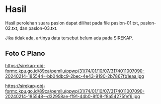 # Hasil

Hasil perolehan suara paslon dapat dilihat pada file paslon-01.txt, paslon-02.txt, dan paslon-03.txt.

Jika tidak ada, artinya data tersebut belum ada pada SIREKAP.

## Foto C Plano

https://sirekap-obj-formc.kpu.go.id/89ca/pemilu/ppwp/31/74/01/10/07/3174011007090-20240214-185544--bb04dbc9-2bec-4e43-9190-2b7867fb1eaa.jpg

https://sirekap-obj-formc.kpu.go.id/89ca/pemilu/ppwp/31/74/01/10/07/3174011007090-20240214-185548--d32958ae-ff91-44b0-8f08-f8a54275fef6.jpg
